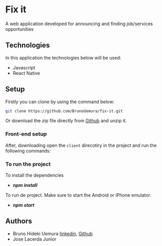 # Fix it

A web application developed for announcing and finding job/services opportunities

## Technologies

In this application the technologies below will be used:

- Javascript
- React Native

## Setup

Firstly you can clone by using the command below:

```bash
git clone https://github.com/BrunoUemura/fix-it.git
```

Or download the zip file directly from [Github](https://github.com/BrunoUemura/fix-it/tree/fix-it_development) and unzip it.

### Front-end setup

After, downloading open the `client` direcotiry in the project and run the following commands:

### To run the project
To install the dependencies
- **_npm install_**

To run de project.
Make sure to start the Android or iPhone emulator.
- **_npm start_**

## Authors

- Bruno Hideki Uemura [linkedin](https://www.linkedin.com/in/bruno-hideki-uemura-918589139/), [Github](https://github.com/BrunoUemura)
- Jose Lacerda Junior
